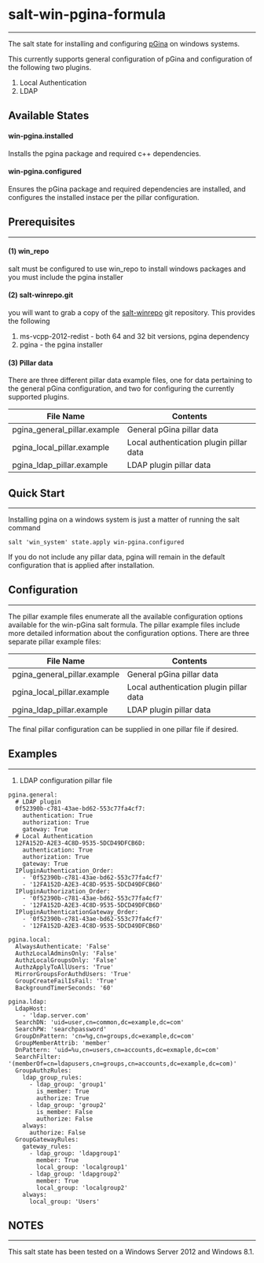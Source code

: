 # salt-win-pgina-formula
---

The salt state for installing and configuring [pGina](http://pgina.org/) on windows systems.

This currently supports general configuration of pGina and configuration of the following two plugins.

1. Local Authentication
2. LDAP

## Available States

#### win-pgina.installed

Installs the pgina package and required c++ dependencies.

#### win-pgina.configured

Ensures the pGina package and required dependencies are installed, and configures the installed instace per the pillar configuration.

## Prerequisites
---

#### (1) win_repo

salt must be configured to use win_repo to install windows packages and you must include the pgina installer

#### (2) salt-winrepo.git

you will want to grab a copy of the [salt-winrepo](https://github.com/saltstack/salt-winrepo.git) git repository. This provides the following

1. ms-vcpp-2012-redist - both 64 and 32 bit versions, pgina dependency
2. pgina - the pgina installer

#### (3) Pillar data

There are three different pillar data example files, one for data pertaining to the general pGina configuration, and two for configuring the currently supported plugins.

File Name | Contents
----------|---------
pgina_general_pillar.example | General pGina pillar data
pgina_local_pillar.example | Local authentication plugin pillar data
pgina_ldap_pillar.example | LDAP plugin pillar data

## Quick Start
---

Installing pgina on a windows system is just a matter of running the salt command

```
salt 'win_system' state.apply win-pgina.configured
```

If you do not include any pillar data, pgina will remain in the default configuration that is applied after installation.

## Configuration
---

The pillar example files enumerate all the available configuration options available for the win-pGina salt formula. The pillar example files include more detailed information about the configuration options. There are three separate pillar example files:

File Name | Contents
----------|---------
pgina_general_pillar.example | General pGina pillar data
pgina_local_pillar.example | Local authentication plugin pillar data
pgina_ldap_pillar.example | LDAP plugin pillar data


The final pillar configuration can be supplied in one pillar file if desired.

## Examples
---

1. LDAP configuration pillar file

```
pgina.general:
  # LDAP plugin
  0f52390b-c781-43ae-bd62-553c77fa4cf7:
    authentication: True
    authorization: True
    gateway: True
  # Local Authentication
  12FA152D-A2E3-4C8D-9535-5DCD49DFCB6D:
    authentication: True
    authorization: True
    gateway: True
  IPluginAuthentication_Order:
    - '0f52390b-c781-43ae-bd62-553c77fa4cf7'
    - '12FA152D-A2E3-4C8D-9535-5DCD49DFCB6D'
  IPluginAuthorization_Order:
    - '0f52390b-c781-43ae-bd62-553c77fa4cf7'
    - '12FA152D-A2E3-4C8D-9535-5DCD49DFCB6D'
  IPluginAuthenticationGateway_Order:
    - '0f52390b-c781-43ae-bd62-553c77fa4cf7'
    - '12FA152D-A2E3-4C8D-9535-5DCD49DFCB6D'

pgina.local:
  AlwaysAuthenticate: 'False'
  AuthzLocalAdminsOnly: 'False'
  AuthzLocalGroupsOnly: 'False'
  AuthzApplyToAllUsers: 'True'
  MirrorGroupsForAuthdUsers: 'True'
  GroupCreateFailIsFail: 'True'
  BackgroundTimerSeconds: '60'

pgina.ldap:
  LdapHost:
    - 'ldap.server.com'
  SearchDN: 'uid=user,cn=common,dc=example,dc=com'
  SearchPW: 'searchpassword'
  GroupDnPattern: 'cn=%g,cn=groups,dc=example,dc=com'
  GroupMemberAttrib: 'member'
  DnPattern: 'uid=%u,cn=users,cn=accounts,dc=exmaple,dc=com'
  SearchFilter: '(memberOf=cn=ldapusers,cn=groups,cn=accounts,dc=example,dc=com)'
  GroupAuthzRules:
    ldap_group_rules:
      - ldap_group: 'group1'
        is_member: True
        authorize: True
      - ldap_group: 'group2'
        is_member: False
        authorize: False
    always:
      authorize: False
  GroupGatewayRules:
    gateway_rules:
      - ldap_group: 'ldapgroup1'
        member: True
        local_group: 'localgroup1'
      - ldap_group: 'ldapgroup2'
        member: True
        local_group: 'localgroup2'
    always:
      local_group: 'Users'

```


## NOTES
---

This salt state has been tested on a Windows Server 2012 and Windows 8.1.
